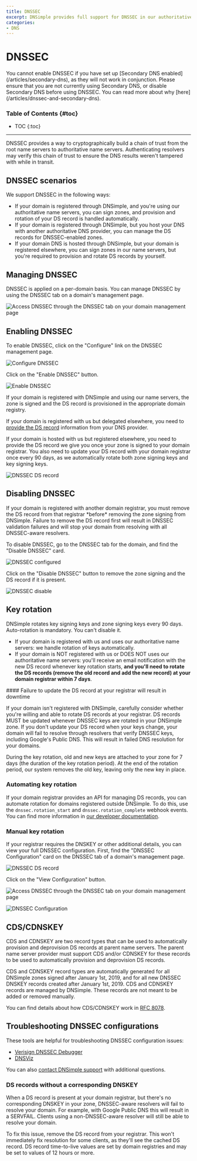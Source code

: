 ```yaml
---
title: DNSSEC
excerpt: DNSimple provides full support for DNSSEC in our authoritative name servers, including signing of zones registered outside DNSimple.
categories:
- DNS
---
```


# DNSSEC

<warning>
  You cannot enable DNSSEC if you have set up [Secondary DNS enabled](/articles/secondary-dns), as they will not work in conjunction. Please ensure that you are not currently using Secondary DNS, or disable Secondary DNS before using DNSSEC. You can read more about why [here](/articles/dnssec-and-secondary-dns).
</warning>

### Table of Contents {#toc}

* TOC
{:toc}

---

DNSSEC provides a way to cryptographically build a chain of trust from the root name servers to authoritative name servers. Authenticating resolvers may verify this chain of trust to ensure the DNS results weren't tampered with while in transit.

## DNSSEC scenarios

We support DNSSEC in the following ways:

- If your domain is registered through DNSimple, and you're using our authoritative name servers, you can sign zones, and provision and rotation of your DS record is handled automatically.
- If your domain is registered through DNSimple, but you host your DNS with another authoritative DNS provider, you can manage the DS records for DNSSEC-enabled zones.
- If your domain DNS is hosted through DNSimple, but your domain is registered elsewhere, you can sign zones in our name servers, but you're required to provision and rotate DS records by yourself.

## Managing DNSSEC

DNSSEC is applied on a per-domain basis. You can manage DNSSEC by using the DNSSEC tab on a domain's management page.

![Access DNSSEC through the DNSSEC tab on your domain management page](/files/dnssec-tab.png)

## Enabling DNSSEC

To enable DNSSEC, click on the "Configure" link on the DNSSEC management page.

![Configure DNSSEC](/files/dnssec-configure.png)

Click on the "Enable DNSSEC" button.

![Enable DNSSEC](/files/dnssec-enable.png)

If your domain is registered with DNSimple and using our name servers, the zone is signed and the DS record is provisioned in the appropriate domain registry.

If your domain is registered with us but delegated elsewhere, you need to [provide the DS record](#manual-key-rotation) information from your DNS provider.

If your domain is hosted with us but registered elsewhere, you need to provide the DS record we give you once your zone is signed to your domain registrar. You also need to update your DS record with your domain registrar once every 90 days, as we automatically rotate both zone signing keys and key signing keys.

![DNSSEC DS record](/files/dnssec-configuration-dsrecord.png)

## Disabling DNSSEC

<warning>
If your domain is registered with another domain registrar, you must remove the DS record from that registrar *before* removing the zone signing from DNSimple. Failure to remove the DS record first will result in DNSSEC validation failures and will stop your domain from resolving with all DNSSEC-aware resolvers.
</warning>

To disable DNSSEC, go to the DNSSEC tab for the domain, and find the "Disable DNSSEC" card.

![DNSSEC configured](/files/dnssec-configured.png)

Click on the "Disable DNSSEC" button to remove the zone signing and the DS record if it is present.

![DNSSEC disable](/files/dnssec-disable.png)

## Key rotation

DNSimple rotates key signing keys and zone signing keys every 90 days. Auto-rotation is mandatory. You can't disable it.

- If your domain is registered with us and uses our authoritative name servers: we handle rotation of keys automatically.
- If your domain is NOT registered with us or DOES NOT uses our authoritative name servers: you'll receive an email notification with the new DS record whenever key rotation starts, **and you'll need to rotate the DS records (remove the old record and add the new record) at your domain registrar within 7 days**.

<warning>
#### Failure to update the DS record at your registrar will result in downtime

If your domain isn't registered with DNSimple, carefully consider whether you're willing and able to rotate DS records at your registrar. DS records MUST be updated whenever DNSSEC keys are rotated in your DNSimple zone. If you don't update your DS record when your keys change, your domain will fail to resolve through resolvers that verify DNSSEC keys, including Google's Public DNS. This will result in failed DNS resolution for your domains.
</warning>

During the key rotation, old and new keys are attached to your zone for 7 days (the duration of the key rotation period). At the end of the rotation period, our system removes the old key, leaving only the new key in place.

### Automating key rotation

If your domain registrar provides an API for managing DS records, you can automate rotation for domains registered outside DNSimple. To do this, use the `dnssec.rotation_start` and `dnssec.rotation_complete` webhook events. You can find more information in [our developer documentation](https://developer.dnsimple.com/v2/webhooks/).

### Manual key rotation

If your registrar requires the DNSKEY or other additional details, you can view your full DNSSEC configuration. First, find the "DNSSEC Configuration" card on the DNSSEC tab of a domain's management page.

![DNSSEC DS record](/files/dnssec-configuration-dsrecord.png)

Click on the "View Configuration" button.

![Access DNSSEC through the DNSSEC tab on your domain management page](/files/dnssec-tab.png)


![DNSSEC Configuration](/files/dnssec-configuration.png)

## CDS/CDNSKEY

CDS and CDNSKEY are two record types that can be used to automatically provision and deprovision DS records at parent name servers. The parent name server provider must support CDS and/or CDNSKEY for these records to be used to automatically provision and deprovision DS records.

CDS and CDNSKEY record types are automatically generated for all DNSimple zones signed after January 1st, 2019, and for all new DNSSEC DNSKEY records created after January 1st, 2019. CDS and CDNSKEY records are managed by DNSimple. These records are not meant to be added or removed manually.

You can find details about how CDS/CDNSKEY work in [RFC 8078](https://tools.ietf.org/html/rfc8078).

## Troubleshooting DNSSEC configurations

These tools are helpful for troubleshooting DNSSEC configuration issues:

- [Verisign DNSSEC Debugger](http://dnssec-debugger.verisignlabs.com/)
- [DNSViz](http://dnsviz.net/)

You can also [contact DNSimple support](https://dnsimple.com/contact) with additional questions.

### DS records without a corresponding DNSKEY

When a DS record is present at your domain registrar, but there's no corresponding DNSKEY in your zone, DNSSEC-aware resolvers will fail to resolve your domain. For example, with Google Public DNS this will result in a SERVFAIL. Clients using a non-DNSSEC-aware resolver will still be able to resolve your domain.

To fix this issue, remove the DS record from your registrar. This won't immediately fix resolution for some clients, as they'll see the cached DS record. DS record time-to-live values are set by domain registries and may be set to values of 12 hours or more.
